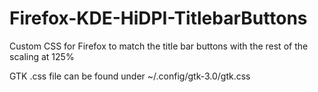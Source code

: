 # Firefox-KDE-HiDPI-TitlebarButtons
Custom CSS for Firefox to match the title bar buttons with the rest of the scaling at 125%

GTK .css file can be found under ~/.config/gtk-3.0/gtk.css
